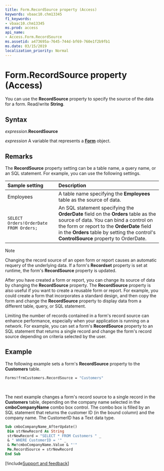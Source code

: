 ```yaml
---
title: Form.RecordSource property (Access)
keywords: vbaac10.chm13345
f1_keywords:
- vbaac10.chm13345
ms.prod: access
api_name:
- Access.Form.RecordSource
ms.assetid: a473695a-7645-744d-bf69-760e1f2b9fb1
ms.date: 03/15/2019
localization_priority: Normal
---
```



# Form.RecordSource property (Access)

You can use the **RecordSource** property to specify the source of the data for a form. Read/write **String**.


## Syntax

_expression_.**RecordSource**

_expression_ A variable that represents a **[Form](Access.Form.md)** object.


## Remarks

The **RecordSource** property setting can be a table name, a query name, or an SQL statement. For example, you can use the following settings.

|Sample setting|Description|
|:-----|:-----|
|Employees|A table name specifying the **Employees** table as the source of data.|
|`SELECT Orders!OrderDate FROM Orders;`|An SQL statement specifying the **OrderDate** field on the **Orders** table as the source of data. You can bind a control on the form or report to the **OrderDate** field in the **Orders** table by setting the control's **ControlSource** property to OrderDate.|

> [!NOTE] 
> Changing the record source of an open form or report causes an automatic requery of the underlying data. If a form's **Recordset** property is set at runtime, the form's **RecordSource** property is updated.

After you have created a form or report, you can change its source of data by changing the **RecordSource** property. The **RecordSource** property is also useful if you want to create a reusable form or report. For example, you could create a form that incorporates a standard design, and then copy the form and change the **RecordSource** property to display data from a different table, query, or SQL statement.

Limiting the number of records contained in a form's record source can enhance performance, especially when your application is running on a network. For example, you can set a form's **RecordSource** property to an SQL statement that returns a single record and change the form's record source depending on criteria selected by the user.


## Example

The following example sets a form's **RecordSource** property to the **Customers** table.

```vb
Forms!frmCustomers.RecordSource = "Customers"
```

<br/>

The next example changes a form's record source to a single record in the **Customers** table, depending on the company name selected in the **cmboCompanyName** combo box control. The combo box is filled by an SQL statement that returns the customer ID (in the bound column) and the company name. The CustomerID has a Text data type.

```vb
Sub cmboCompanyName_AfterUpdate() 
 Dim strNewRecord As String 
 strNewRecord = "SELECT * FROM Customers " _ 
 & " WHERE CustomerID = '" _ 
 & Me!cmboCompanyName.Value & "'" 
 Me.RecordSource = strNewRecord 
End Sub
```




[!include[Support and feedback](~/includes/feedback-boilerplate.md)]
